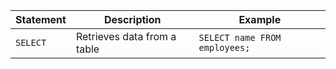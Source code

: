 | Statement | Description                 | Example                       |
| --------- | --------------------------- | ----------------------------- |
| `SELECT`  | Retrieves data from a table | `SELECT name FROM employees;` |
